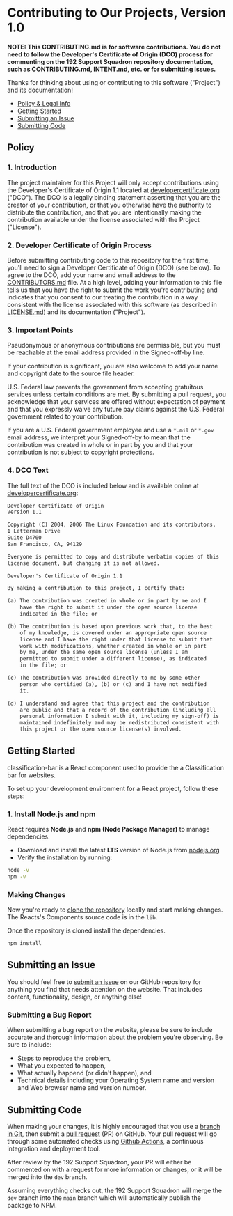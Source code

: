 # Contributing to Our Projects, Version 1.0

**NOTE: This CONTRIBUTING.md is for software contributions. You do not need to follow the Developer's Certificate of Origin (DCO) process for commenting on the 192 Support Squadron repository documentation, such as CONTRIBUTING.md, INTENT.md, etc. or for submitting issues.**

Thanks for thinking about using or contributing to this software ("Project") and its documentation!

- [Policy & Legal Info](#policy)
- [Getting Started](#getting-started)
- [Submitting an Issue](#submitting-an-issue)
- [Submitting Code](#submitting-code)

## Policy

### 1. Introduction

The project maintainer for this Project will only accept contributions using the Developer's Certificate of Origin 1.1 located at [developercertificate.org](https://developercertificate.org) ("DCO"). The DCO is a legally binding statement asserting that you are the creator of your contribution, or that you otherwise have the authority to distribute the contribution, and that you are intentionally making the contribution available under the license associated with the Project ("License").

### 2. Developer Certificate of Origin Process

Before submitting contributing code to this repository for the first time, you'll need to sign a Developer Certificate of Origin (DCO) (see below). To agree to the DCO, add your name and email address to the [CONTRIBUTORS.md](https://github.com/192-Support-Squadron/classification-bar/blob/master/CONTRIBUTORS.md) file. At a high level, adding your information to this file tells us that you have the right to submit the work you're contributing and indicates that you consent to our treating the contribution in a way consistent with the license associated with this software (as described in [LICENSE.md](https://github.com/192-Support-Squadron/classification-bar/blob/master/LICENSE.md)) and its documentation ("Project").

### 3. Important Points

Pseudonymous or anonymous contributions are permissible, but you must be reachable at the email address provided in the Signed-off-by line.

If your contribution is significant, you are also welcome to add your name and copyright date to the source file header.

U.S. Federal law prevents the government from accepting gratuitous services unless certain conditions are met. By submitting a pull request, you acknowledge that your services are offered without expectation of payment and that you expressly waive any future pay claims against the U.S. Federal government related to your contribution.

If you are a U.S. Federal government employee and use a `*.mil` or `*.gov` email address, we interpret your Signed-off-by to mean that the contribution was created in whole or in part by you and that your contribution is not subject to copyright protections.

### 4. DCO Text

The full text of the DCO is included below and is available online at [developercertificate.org](https://developercertificate.org):

```txt
Developer Certificate of Origin
Version 1.1

Copyright (C) 2004, 2006 The Linux Foundation and its contributors.
1 Letterman Drive
Suite D4700
San Francisco, CA, 94129

Everyone is permitted to copy and distribute verbatim copies of this
license document, but changing it is not allowed.

Developer's Certificate of Origin 1.1

By making a contribution to this project, I certify that:

(a) The contribution was created in whole or in part by me and I
    have the right to submit it under the open source license
    indicated in the file; or

(b) The contribution is based upon previous work that, to the best
    of my knowledge, is covered under an appropriate open source
    license and I have the right under that license to submit that
    work with modifications, whether created in whole or in part
    by me, under the same open source license (unless I am
    permitted to submit under a different license), as indicated
    in the file; or

(c) The contribution was provided directly to me by some other
    person who certified (a), (b) or (c) and I have not modified
    it.

(d) I understand and agree that this project and the contribution
    are public and that a record of the contribution (including all
    personal information I submit with it, including my sign-off) is
    maintained indefinitely and may be redistributed consistent with
    this project or the open source license(s) involved.
```

## Getting Started

classification-bar is a React component used to provide the a Classification bar for websites.

To set up your development environment for a React project, follow these steps:

### 1. Install Node.js and npm  

React requires **Node.js** and **npm (Node Package Manager)** to manage dependencies.

- Download and install the latest **LTS** version of Node.js from [nodejs.org](https://nodejs.org/)
- Verify the installation by running:
  
```sh
node -v
npm -v
```

### Making Changes

Now you're ready to [clone the repository](https://help.github.com/articles/cloning-a-repository/) locally and start making changes. The Reacts's Components source code is in the `lib`.

Once the repository is cloned install the dependencies.

```sh
npm install
```

## Submitting an Issue

You should feel free to [submit an issue](https://github.com/192-Support-Squadron/classification-bar/issues) on our GitHub repository for anything you find that needs attention on the website. That includes content, functionality, design, or anything else!

### Submitting a Bug Report

When submitting a bug report on the website, please be sure to include accurate and thorough information about the problem you're observing. Be sure to include:

- Steps to reproduce the problem,
- What you expected to happen,
- What actually happend (or didn't happen), and
- Technical details including your Operating System name and version and Web browser name and version number.

## Submitting Code

When making your changes, it is highly encouraged that you use a [branch in Git](https://git-scm.com/book/en/v2/Git-Branching-Basic-Branching-and-Merging), then submit a [pull request](https://github.com/192-support-squadron/classification-bar/pulls) (PR) on GitHub. Your pull request will go through some automated checks using [Github Actions](https://github.com/features/actions), a continuous integration and deployment tool.

After review by the 192 Support Squadron, your PR will either be commented on with a request for more information or changes, or it will be merged into the `dev` branch.

Assuming everything checks out, the 192 Support Squadron will merge the `dev` branch into the `main` branch which will automatically publish the package to NPM.
